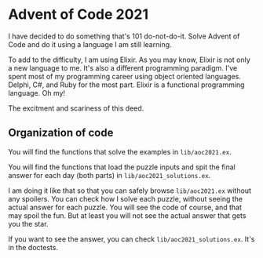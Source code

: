 # Advent of Code 2021

I have decided to do something that's 101 do-not-do-it. Solve Advent of Code and
do it using a language I am still learning.

To add to the difficulty, I am using Elixir. As you may know, Elixir is not only
a new language to me. It's also a different programming paradigm. I've spent
most of my programming career using object oriented languages. Delphi, C#, and
Ruby for the most part. Elixir is a functional programming language. Oh my!

The excitment and scariness of this deed.

## Organization of code

You will find the functions that solve the examples in `lib/aoc2021.ex`.

You will find the functions that load the puzzle inputs and spit the final answer for each day (both parts) in `lib/aoc2021_solutions.ex`.

I am doing it like that so that you can safely browse `lib/aoc2021.ex` without
any spoilers. You can check how I solve each puzzle, without seeing the actual
answer for each puzzle. You will see the code of course, and that may spoil the
fun. But at least you will not see the actual answer that gets you the star.

If you want to see the answer, you can check `lib/aoc2021_solutions.ex`. It's in
the doctests.
